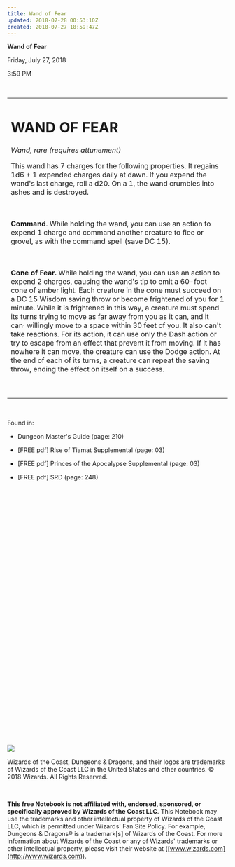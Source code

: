 ```yaml
---
title: Wand of Fear
updated: 2018-07-28 00:53:10Z
created: 2018-07-27 18:59:47Z
---
```


**Wand of Fear**

Friday, July 27, 2018

3:59 PM

 

<table><tbody><tr class="odd"><td><h1 id="wand-of-fear"><strong>WAND OF FEAR</strong></h1><p><em>Wand, rare (requires attunement)</em></p><p>This wand has 7 charges for the following properties. It regains 1d6 + 1 expended charges daily at dawn. If you expend the wand's last charge, roll a d20. On a 1, the wand crumbles into ashes and is destroyed.</p><p> </p><p><strong>Command</strong>. While holding the wand, you can use an action to expend 1 charge and command another creature to flee or grovel, as with the command spell (save DC 15).</p><p> </p><p><strong>Cone of Fear.</strong> While holding the wand, you can use an action to expend 2 charges, causing the wand's tip to emit a 60-foot cone of amber light. Each creature in the cone must succeed on a DC 15 Wisdom saving throw or become frightened of you for 1 minute. While it is frightened in this way, a creature must spend its turns trying to move as far away from you as it can, and it can· willingly move to a space within 30 feet of you. It also can't take reactions. For its action, it can use only the Dash action or try to escape from an effect that prevent it from moving. If it has nowhere it can move, the creature can use the Dodge action. At the end of each of its turns, a creature can repeat the saving throw, ending the effect on itself on a success.</p><p> </p></td></tr></tbody></table>

 

Found in:

-   Dungeon Master's Guide (page: 210)

-   \[FREE pdf\] Rise of Tiamat Supplemental (page: 03)

-   \[FREE pdf\] Princes of the Apocalypse Supplemental (page: 03)

-   \[FREE pdf\] SRD (page: 248)

 

 

 

 

 

 

 

 

 

 

 

 

 

 

 

 

 

 

 

![](tmp\media\image1.png)

Wizards of the Coast, Dungeons & Dragons, and their logos are trademarks of Wizards of the Coast LLC in the United States and other countries. © 2018 Wizards. All Rights Reserved.

 

**This free Notebook is not affiliated with, endorsed, sponsored, or specifically approved by Wizards of the Coast LLC**. This Notebook may use the trademarks and other intellectual property of Wizards of the Coast LLC, which is permitted under Wizards' Fan Site Policy. For example, Dungeons & Dragons® is a trademark\[s\] of Wizards of the Coast. For more information about Wizards of the Coast or any of Wizards' trademarks or other intellectual property, please visit their website at ([www.wizards.com](http://www.wizards.com)).
